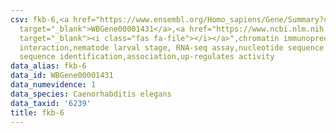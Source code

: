 ```yaml
---
csv: fkb-6,<a href="https://www.ensembl.org/Homo_sapiens/Gene/Summary?db=core;g=WBGene00001431"
  target="_blank">WBGene00001431</a>,<a href="https://www.ncbi.nlm.nih.gov/pubmed/27688402"
  target="_blank"><i class="fas fa-file"></i></a>",chromatin immunoprecipitation assay,direct
  interaction,nematode larval stage, RNA-seq assay,nucleotide sequence identification,nucleotide
  sequence identification,association,up-regulates activity
data_alias: fkb-6
data_id: WBGene00001431
data_numevidence: 1
data_species: Caenorhabditis elegans
data_taxid: '6239'
title: fkb-6
---
```

